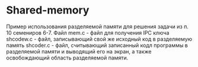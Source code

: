 # Shared-memory
Пример использования разделяемой памяти для решения задачи из п. 10 семениров 6-7.
Файл mem.c - файл для получения IPC ключа 
shcodew.c - файл, записывающий свой же исходный код в разделяемую память 
shcoder.c - файл, считывающий записанный кодл программы в разделяемой памяти и выводящий его на экран, а также освобождающий область разделяемой памяти.

